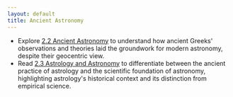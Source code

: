 ```yaml
---
layout: default
title: Ancient Astronomy
---
```


- Explore [2.2 Ancient Astronomy](https://openstax.org/books/astronomy-2e/pages/2-2-ancient-astronomy) to understand how ancient Greeks' observations and theories laid the groundwork for modern astronomy, despite their geocentric view.
- Read [2.3 Astrology and Astronomy](https://openstax.org/books/astronomy-2e/pages/2-3-astrology-and-astronomy) to differentiate between the ancient practice of astrology and the scientific foundation of astronomy, highlighting astrology's historical context and its distinction from empirical science.
